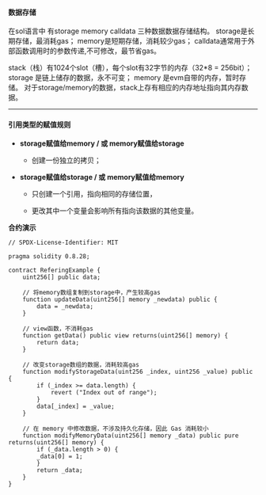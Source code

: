 #### **数据存储**

在sol语言中 有storage memory calldata 三种数据数据存储结构。
storage是长期存储，最消耗gas；
memory是短期存储，消耗较少gas；
calldata通常用于外部函数调用时的参数传递,不可修改，最节省gas。

stack（栈）有1024个slot（槽），每个slot有32字节的内存（32*8 = 256bit）；
storage 是链上储存的数据，永不可变；
memory 是evm自带的内存，暂时存储。
对于storage/memory的数据，stack上存有相应的内存地址指向其内存数据。

---


#### **引用类型的赋值规则**

- **storage赋值给memory / 或 memory赋值给storage**

  - 创建一份独立的拷贝；
  

- **storage赋值给storage / 或 memory赋值给memory**

  - 只创建一个引用，指向相同的存储位置，
  
  - 更改其中一个变量会影响所有指向该数据的其他变量。
  

**合约演示**

```solidity
// SPDX-License-Identifier: MIT

pragma solidity 0.8.28;

contract ReferingExample {
    uint256[] public data;

    // 将memory数组复制到storage中，产生较高gas
    function updateData(uint256[] memory _newdata) public {
        data = _newdata;
    }

    // view函数，不消耗gas
    function getData() public view returns(uint256[] memory) {
        return data;
    }

    // 改变storage数组的数据，消耗较高gas
    function modifyStorageData(uint256 _index, uint256 _value) public {
        if (_index >= data.length) {
            revert ("Index out of range");
        }
        data[_index] = _value;
    }

    // 在 memory 中修改数据，不涉及持久化存储，因此 Gas 消耗较小
    function modifyMemoryData(uint256[] memory _data) public pure returns(uint256[] memory) {
        if (_data.length > 0) {
        _data[0] = 1;
        }
        return _data;
    }
}
```
